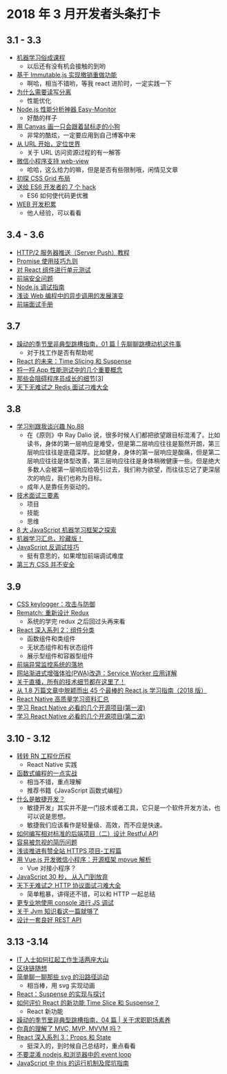 # 2018 年 3 月开发者头条打卡

## 3.1 - 3.3

* [机器学习俗成课程](https://developers.google.cn/machine-learning/crash-course/glossary)
  * 以后还有没有机会接触的到哟
* [基于 Immutable.js 实现撤销重做功能](https://qianduan.group/posts/5a956f860cf6b624d2239cae)
  * 啊哈，相当不错哟，等我 react 进阶时，一定实践一下
* [为什么需要读写分离](http://raye.wang/2018/02/03/springboot-mybatis-du-xie-fen-chi-pei-zhi/)
  * 性能优化
* [Node.js 性能分析神器 Easy-Monitor](https://blog.fundebug.com/2018/02/28/nodejs-performance-tool-easy-monitor/)
  * 好酷的样子
* [用 Canvas 画一只会跟着鼠标走的小狗](https://zhuanlan.zhihu.com/p/34139676)
  * 非常的酷炫，一定要应用到自己博客中来
* [从 URL 开始，定位世界](http://insights.thoughtworks.cn/url-locates-the-world/)
  * 关于 URL 访问资源过程的有一解答
* [微信小程序支持 web-view](https://mp.weixin.qq.com/s/6oB0EbtRCJOk-e2GqPAN3w)
  * 哈哈，这么给力的嘛，但是是否有些限制哦，闲情见文章
* [初探 CSS Grid 布局](https://www.liayal.com/article/5a96599bca0de01ec9713c43)
* [送给 ES6 开发者的 7 个 hack](https://mp.weixin.qq.com/s?__biz=MzI3MjA3MTY3Mw==&mid=2247483689&idx=1&sn=aa928bb4af14118c784bb5da63639844&chksm=eb396fbfdc4ee6a939dbc20bf52538d07ca98bec211535f0a07e3f3229f4164f602c811bbb16#rd)
  * ES6 如何使代码更优雅
* [WEB 开发积累](http://blog.404mzk.com/)
  * 他人经验，可以看看

## 3.4 - 3.6

* [HTTP/2 服务器推送（Server Push）教程](http://www.ruanyifeng.com/blog/2018/03/http2_server_push.html)
* [Promise 使用技巧九则](https://qianduan.group/posts/5a9be8980cf6b624d2239cbd)
* [对 React 组件进行单元测试](https://mp.weixin.qq.com/s/oE944uljXsWbnJQPCqjYIA)
* [前端安全问题](https://mp.weixin.qq.com/s/d_4gUc3Ay_He4fintNXw6Q)
* [Node.js 调试指南](https://github.com/nswbmw/node-in-debugging/)
* [浅谈 Web 编程中的异步调用的发展演变](https://mp.weixin.qq.com/s/HoTmRrsCSbLAAben2VeAFg)
* [前端面试手册](https://github.com/yangshun/front-end-interview-handbook/)

## 3.7

* [躁动的季节里非典型跳槽指南，01 篇 | 先聊聊跳槽动机这件事](https://mp.weixin.qq.com/s/zHwIn8ygXNwAakSE_WL4Bw)
  * 对于找工作是否有帮助呢
* [React 的未来：Time Slicing 和 Suspense](https://mp.weixin.qq.com/s/T7f7pP2mpQ-G9nDCsT65pg)
* [捋一捋 App 性能测试中的几个重要概念](https://mp.weixin.qq.com/s/qD39G0IxhqyT_Iekxte2lQ)
* [那些会阻碍程序员成长的细节[3]](https://mp.weixin.qq.com/s/4jj26NPCIVfMsAY_M7WH_A)
* [天下无难试之 Redis 面试刁难大全](https://mp.weixin.qq.com/s/507jyNbL4xCkxyW6Xk15Xg)

## 3.8

* [学习别跟我谈兴趣 No.88](http://mp.weixin.qq.com/s/6zVBuQQTepLSXjkLA5qEqA)
  * 在《原则》中 Ray Dalio 说，很多时候人们都把欲望跟目标混淆了。比如读书，身体的第一层响应是难受，但是第二层响应往往是豁然开朗，第三层响应往往是底蕴深厚。比如健身，身体的第一层响应是酸痛，但是第二层响应往往是体型改善，第三层响应往往是身体稍微健康一些。但是绝大多数人会被第一层响应给吸引过去，我们称为欲望，而往往忘记了更深层次的响应，我们也称为目标。
  * 成年人是靠任务驱动的。
* [技术面试三要素](http://mp.weixin.qq.com/s/4b3KO0zTvrDfWVCVNiuqmQ)
  * 项目
  * 技能
  * 思维
* [8 大 JavaScript 机器学习框架之探索](http://mp.weixin.qq.com/s/X0k2JPze7x8nkSxkoHtWnw)
* [机器学习汇总，珍藏版！](https://mp.weixin.qq.com/s/4EQX3hI2BbK7X422Qw41aw)
* [JavaScript 反调试技巧](http://www.freebuf.com/articles/system/163579.html)
  * 挺有意思的，如果增加前端调试难度
* [第三方 CSS 并不安全](http://zcfy.cc/article/third-party-css-is-not-safe)

## 3.9

* [CSS keylogger：攻击与防御](https://blog.techbridge.cc/2018/03/02/css-key-logger/)
* [Rematch: 重新设计 Redux](https://qianduan.group/posts/5a9df5120cf6b624d2239cc2)
  * 系统的学完 redux 之后回过头再来看
* [React 深入系列 2：组件分类](https://mp.weixin.qq.com/s/XSYZP5jJMuVK4fYIQ5Tb4A)
  * 函数组件和类组件
  * 无状态组件和有状态组件
  * 展示型组件和容器型组件
* [前端异常监控系统的落地](https://zhuanlan.zhihu.com/p/26085642)
* [网站渐进式增强体验(PWA)改造：Service Worker 应用详解](https://lzw.me/a/pwa-service-worker.html)
* [关于直播，所有的技术细节都在这里了！](https://jiasuhui.com/archives/75121)
* [从 1.8 万篇文章中脱颖而出 45 个最棒的 React.js 学习指南（2018 版）](https://zhuanlan.zhihu.com/p/33207643)
* [React Native 高质量学习资料汇总](https://www.jianshu.com/p/454f2e6f28e9)
* [学习 React Native 必看的几个开源项目(第一波)](http://www.lcode.org/study-react-native-opensource-one/)
* [学习 React Native 必看的几个开源项目(第二波)](https://juejin.im/entry/575f498c128fe100577336b2)

## 3.10 - 3.12

* [转转 RN 工程化历程](https://mp.weixin.qq.com/s/lVoXlOmKvv-GHflqJ0mzwg)
  * React Native 实践
* [函数式编程的一点实战](http://yanhaijing.com/javascript/2018/03/01/functional-programming-practice/)
  * 相当不错，重点理解
  * 推荐书籍《JavaScript 函数式编程》
* [什么是敏捷开发？](https://mp.weixin.qq.com/s/lsGpbGO3hZUKbvSl-SPkPw)
  * 敏捷开发」其实并不是一门技术或者工具，它只是一个软件开发方法，也可以说是思想。
  * 敏捷我们应该看作是轻量级、高效，而不应是快速。
* [如何编写相对标准的后端项目（二）设计 Restful API](http://wsfdl.com/architecture/2018/01/18/http_restful_api_design.html)
* [容易被忽视的简历问题](https://mp.weixin.qq.com/s/-QEt928fhgnV2I2AVcHmKg)
* [浅谈推进有赞全站 HTTPS 项目-工程篇](https://mp.weixin.qq.com/s/19KtHQAZ7fPYz6IyeenCUg)
* [用 Vue.js 开发微信小程序：开源框架 mpvue 解析](https://mp.weixin.qq.com/s/fY3HMV__wiXLF1G2pOCBaA)
  * Vue 对接小程序？
* [JavaScript 30 秒， 从入门到放弃](https://zhuanlan.zhihu.com/p/32297544)
* [天下无难试之 HTTP 协议面试刁难大全](https://mp.weixin.qq.com/s/Esg1bYsJeYzWelXYhirZuQ)
  * 简单粗暴，讲得还不错，可以和 HTTP 一起总结
* [更专业地使用 console 进行 JS 调试](https://elevenbeans.github.io/2018/03/10/10-Tips-for-JS-Debugging-with-Console/)
* [关于 Jvm 知识看这一篇就够了](https://mp.weixin.qq.com/s/4c9K5eYMFGVV2WyKaYXVBA)
* [设计一套良好 REST API](https://zhuanlan.zhihu.com/p/34289466)

## 3.13 -3.14

* [IT 人士如何扛起工作生活两座大山](https://mp.weixin.qq.com/s/L_veBvbvkM0jim3EcEI0Dg)
* [区块链随想](https://mp.weixin.qq.com/s/Z5123TIKAS6X7MZ6jzvRZQ)
* [简单聊一聊那些 svg 的沿路径运动](https://mp.weixin.qq.com/s/ESVIui-79sd555LVxiQRYA)
  * 相当棒，用 svg 实现动画
* [React：Suspense 的实现与探讨](https://zhuanlan.zhihu.com/p/34210780)
* [如何评价 React 的新功能 Time Slice 和 Suspense？](https://www.zhihu.com/question/268028123/answer/332182059)
  * React 新功能
* [躁动的季节里非典型跳槽指南，04 篇 | 关于求职职场素养](https://mp.weixin.qq.com/s/0flphRak4WvCfTqPPZC1jg)
* [你真的理解了 MVC, MVP, MVVM 吗？](https://mp.weixin.qq.com/s/EzxfJLb5Hjxyw0_S5rThvg)
* [React 深入系列 3：Props 和 State](https://mp.weixin.qq.com/s/j13nYJyC7ULeJYDFIgbLdg)
  * 挺深入的，到时候自己总结时，重点看看
* [不要混淆 nodejs 和浏览器中的 event loop](https://cnodejs.org/topic/5a9108d78d6e16e56bb80882)
* [JavaScript 中 this 的运行机制及爬坑指南](http://zcfy.cc/article/javascript-s-this-how-it-works-where-it-can-trip-you-up)
